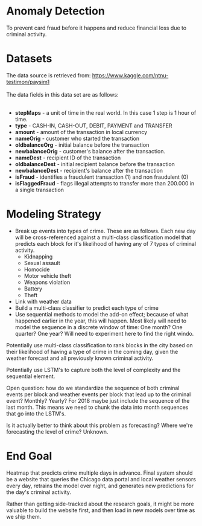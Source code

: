 # Anomaly Detection
To prevent card fraud before it happens and reduce financial loss due to criminal activity.

# Datasets

The data source is retrieved from: https://www.kaggle.com/ntnu-testimon/paysim1<br/><br/>
The data fields in this data set are as follows:<br/>
<br/>
<ul>
<li><b>stepMaps</b> - a unit of time in the real world. In this case 1 step is 1 hour of time.</li>
<li><b>type</b> - CASH-IN, CASH-OUT, DEBIT, PAYMENT and TRANSFER</li>
<li><b>amount</b> - amount of the transaction in local currency</li>
<li><b>nameOrig</b> - customer who started the transaction</li>
<li><b>oldbalanceOrg</b> - initial balance before the transaction</li>
<li><b>newbalanceOrig</b> - customer's balance after the transaction.</li>
<li><b>nameDest</b> - recipient ID of the transaction</li>
<li><b>oldbalanceDest</b> - initial recipient balance before the transaction</li>
<li><b>newbalanceDest</b> - recipient's balance after the transaction</li>
<li><b>isFraud</b> - identifies a fraudulent transaction (1) and non fraudulent (0)</li>
<li><b>isFlaggedFraud</b> - flags illegal attempts to transfer more than 200.000 in a single transaction</li>
</ul>

# Modeling Strategy
- Break up events into types of crime. These are as follows. Each new day will be cross-referenced against a multi-class classification model that predicts each block for it's likelihood of having any of 7 types of criminal activity.
    - Kidnapping
    - Sexual assault 
    - Homocide
    - Motor vehicle theft 
    - Weapons violation
    - Battery
    - Theft
- Link with weather data
- Build a multi-class classifier to predict each type of crime
- Use sequential methods to model the add-on effect; because of what happened earlier in the year, this will happen. Most likely will need to model the sequence in a discrete window of time: One month? One quarter? One year? Will need to experiment here to find the right windo. 

Potentially use multi-class classification to rank blocks in the city based on their likelihood of having a type of crime in the coming day, given the weather forecast and all previously known criminal activity. 


Potentially use LSTM's to capture both the level of complexity and the sequential element. 

Open question: how do we standardize the sequence of both criminal events per block and weather events per block that lead up to the criminal event? Monthly? Yearly? For 2018 maybe just include the sequence of the last month. This means we need to chunk the data into month sequences that go into the LSTM's.

Is it actually better to think about this problem as forecasting? Where we're forecasting the level of crime? Unknown.

# End Goal
Heatmap that predicts crime multiple days in advance. Final system should be a website that queries the Chicago data portal and local weather sensors every day, retrains the model over night, and generates new predictions for the day's criminal activity.

Rather than getting side-tracked about the research goals, it might be more valuable to build the website first, and then load in new models over time as we ship them.
